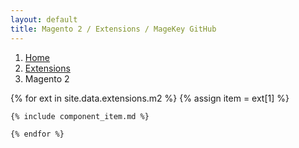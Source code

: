 ```yaml
---
layout: default
title: Magento 2 / Extensions / MageKey GitHub
---
```

<ol class="breadcrumb">
    <li><a href="/">Home</a></li>
    <li><a href="/extensions">Extensions</a></li>
    <li class="active">Magento 2</li>
</ol>
<div class="row">
    {% for ext in site.data.extensions.m2 %}
    {% assign item = ext[1] %}

    {% include component_item.md %}

    {% endfor %}
</div>
